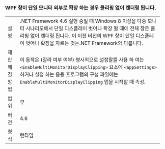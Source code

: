 ### <a name="wpf-windows-are-rendered-without-clipping-when-extending-outside-a-single-monitor"></a>WPF 창이 단일 모니터 외부로 확장 하는 경우 클리핑 없이 렌더링 됩니다.

|   |   |
|---|---|
|설명|.NET Framework 4.6 실행 중일 때 Windows 8 이상을 다중 모니터 시나리오에서 단일 디스플레이 벗어나 확장 될 때에 전체 창은 클리핑 없이 렌더링 됩니다. 이 이전 버전의 WPF 창이 단일 디스플레이 벗어나 확장을 자르는 것는.NET Framework와 다릅니다.|
|제안 해결 방법|이 동작은 (잘라 여부 여부) 명시적으로 설정할를 사용 하 여는 <code>&lt;EnableMultiMonitorDisplayClipping&gt;</code> 요소에 <code>&lt;appSettings&gt;</code> 하거나 설정 하는 응용 프로그램의 구성 파일에는 <code>EnableMultiMonitorDisplayClipping</code> 앱을 시작할 때 속성.|
|범위|부|
|버전|4.6|
|형식|런타임|

